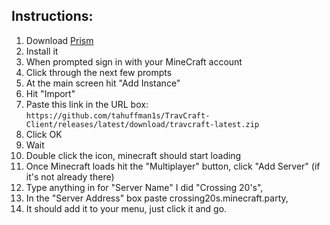 ## Instructions:

1.  Download [Prism](https://prismlauncher.org/download/)
2. Install it
3. When prompted sign in with your MineCraft account
4. Click through the next few prompts
5. At the main screen hit "Add Instance"
7. Hit "Import"
8. Paste this link in the URL box: `https://github.com/tahuffman1s/TravCraft-Client/releases/latest/download/travcraft-latest.zip`
9. Click OK
10. Wait
11. Double click the icon, minecraft should start loading
12. Once Minecraft loads hit the "Multiplayer" button, click "Add Server" (if it's not already there)
13. Type anything in for "Server Name" I did "Crossing 20's",
14. In the "Server Address" box paste crossing20s.minecraft.party,
15. It should add it to your menu, just click it and go.
